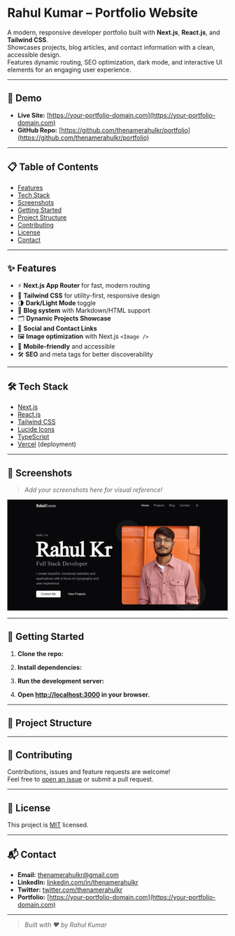 # Rahul Kumar – Portfolio Website

A modern, responsive developer portfolio built with **Next.js**, **React.js**, and **Tailwind CSS**.  
Showcases projects, blog articles, and contact information with a clean, accessible design.  
Features dynamic routing, SEO optimization, dark mode, and interactive UI elements for an engaging user experience.

---

## 🚀 Demo

- **Live Site:** [https://your-portfolio-domain.com](https://your-portfolio-domain.com)
- **GitHub Repo:** [https://github.com/thenamerahulkr/portfolio](https://github.com/thenamerahulkr/portfolio)

---

## 📋 Table of Contents

- [Features](#features)
- [Tech Stack](#tech-stack)
- [Screenshots](#screenshots)
- [Getting Started](#getting-started)
- [Project Structure](#project-structure)
- [Contributing](#contributing)
- [License](#license)
- [Contact](#contact)

---

## ✨ Features

- ⚡️ **Next.js App Router** for fast, modern routing
- 🎨 **Tailwind CSS** for utility-first, responsive design
- 🌗 **Dark/Light Mode** toggle
- 📝 **Blog system** with Markdown/HTML support
- 🗂 **Dynamic Projects Showcase**
- 🔗 **Social and Contact Links**
- 🖼 **Image optimization** with Next.js `<Image />`
- 📱 **Mobile-friendly** and accessible
- 🛠 **SEO** and meta tags for better discoverability

---

## 🛠 Tech Stack

- [Next.js](https://nextjs.org/)
- [React.js](https://react.dev/)
- [Tailwind CSS](https://tailwindcss.com/)
- [Lucide Icons](https://lucide.dev/)
- [TypeScript](https://www.typescriptlang.org/)
- [Vercel](https://vercel.com/) (deployment)

---

## 📸 Screenshots

> _Add your screenshots here for visual reference!_

![Portfolio Screenshot](public/images/portfolio.png)



---

## 🏁 Getting Started

1. **Clone the repo:**

2. **Install dependencies:**


3. **Run the development server:**

4. **Open [http://localhost:3000](http://localhost:3000) in your browser.**

---

## 📂 Project Structure


---

## 🤝 Contributing

Contributions, issues and feature requests are welcome!  
Feel free to [open an issue](https://github.com/thenamerahulkr/portfolio/issues) or submit a pull request.

---

## 📄 License

This project is [MIT](LICENSE) licensed.

---

## 📬 Contact

- **Email:** [thenamerahulkr@gmail.com](mailto:thenamerahulkr@gmail.com)
- **LinkedIn:** [linkedin.com/in/thenamerahulkr](https://www.linkedin.com/in/thenamerahulkr)
- **Twitter:** [twitter.com/thenamerahulkr](https://twitter.com/thenamerahulkr)
- **Portfolio:** [https://your-portfolio-domain.com](https://your-portfolio-domain.com)

---

> _Built with ❤️ by Rahul Kumar_
